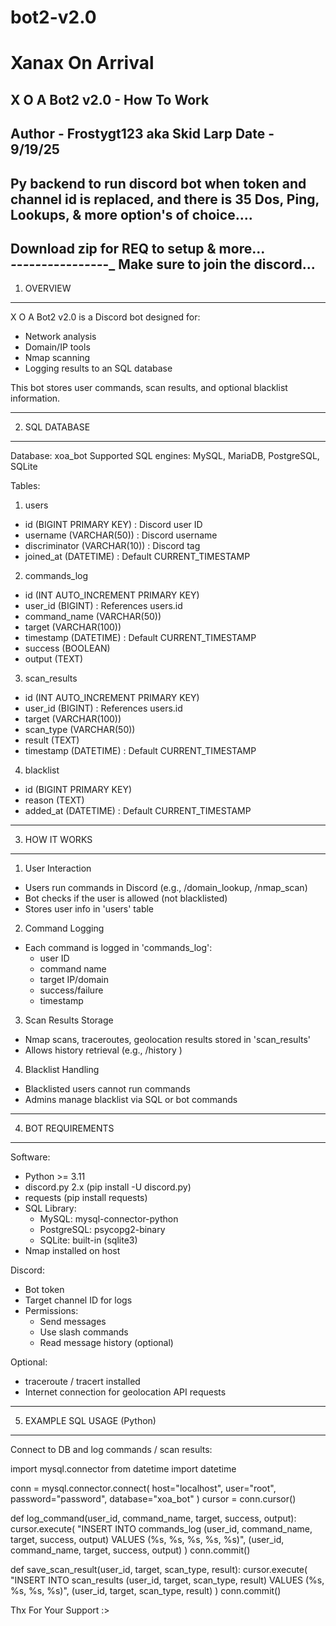 # bot2-v2.0
Xanax On Arrival 
==============================
X O A Bot2 v2.0 - How To Work 
---------------- 
Author - Frostygt123 aka Skid Larp
Date - 9/19/25 
------- 
Py backend to run discord bot when token and channel id is replaced, and there is 35 Dos, Ping, Lookups, &amp; more option's of choice....  
------ 
Download zip for REQ to setup &amp; more...  
_-_-_-_-_-_-_-_-_-_-_-_-_-_-_-_-_ 
Make sure to join the discord... 
-------------------

1. OVERVIEW
------------
X O A Bot2 v2.0 is a Discord bot designed for:
- Network analysis
- Domain/IP tools
- Nmap scanning
- Logging results to an SQL database

This bot stores user commands, scan results, and optional blacklist information.

-------------------------------------------------
2. SQL DATABASE 
-------------------------------------------------
Database: xoa_bot
Supported SQL engines: MySQL, MariaDB, PostgreSQL, SQLite

Tables:

1) users
- id (BIGINT PRIMARY KEY)          : Discord user ID
- username (VARCHAR(50))           : Discord username
- discriminator (VARCHAR(10))      : Discord tag
- joined_at (DATETIME)             : Default CURRENT_TIMESTAMP

2) commands_log
- id (INT AUTO_INCREMENT PRIMARY KEY)
- user_id (BIGINT)                 : References users.id
- command_name (VARCHAR(50))
- target (VARCHAR(100))
- timestamp (DATETIME)             : Default CURRENT_TIMESTAMP
- success (BOOLEAN)
- output (TEXT)

3) scan_results
- id (INT AUTO_INCREMENT PRIMARY KEY)
- user_id (BIGINT)                 : References users.id
- target (VARCHAR(100))
- scan_type (VARCHAR(50))
- result (TEXT)
- timestamp (DATETIME)             : Default CURRENT_TIMESTAMP

4) blacklist
- id (BIGINT PRIMARY KEY)
- reason (TEXT)
- added_at (DATETIME)              : Default CURRENT_TIMESTAMP

-------------------------------------------------
3. HOW IT WORKS
-------------------------------------------------
1) User Interaction
- Users run commands in Discord (e.g., /domain_lookup, /nmap_scan)
- Bot checks if the user is allowed (not blacklisted)
- Stores user info in 'users' table

2) Command Logging
- Each command is logged in 'commands_log':
  - user ID
  - command name
  - target IP/domain
  - success/failure
  - timestamp

3) Scan Results Storage
- Nmap scans, traceroutes, geolocation results stored in 'scan_results'
- Allows history retrieval (e.g., /history <user>)

4) Blacklist Handling
- Blacklisted users cannot run commands
- Admins manage blacklist via SQL or bot commands

-------------------------------------------------
4. BOT REQUIREMENTS
-------------------------------------------------
Software:
- Python >= 3.11
- discord.py 2.x         (pip install -U discord.py)
- requests               (pip install requests)
- SQL Library:
    - MySQL: mysql-connector-python
    - PostgreSQL: psycopg2-binary
    - SQLite: built-in (sqlite3)
- Nmap installed on host

Discord:
- Bot token
- Target channel ID for logs
- Permissions:
    - Send messages
    - Use slash commands
    - Read message history (optional)

Optional:
- traceroute / tracert installed
- Internet connection for geolocation API requests

-------------------------------------------------
5. EXAMPLE SQL USAGE (Python)
-------------------------------------------------
Connect to DB and log commands / scan results:

import mysql.connector
from datetime import datetime

conn = mysql.connector.connect(
    host="localhost",
    user="root",
    password="password",
    database="xoa_bot"
)
cursor = conn.cursor()

def log_command(user_id, command_name, target, success, output):
    cursor.execute(
        "INSERT INTO commands_log (user_id, command_name, target, success, output) VALUES (%s, %s, %s, %s, %s)",
        (user_id, command_name, target, success, output)
    )
    conn.commit()

def save_scan_result(user_id, target, scan_type, result):
    cursor.execute(
        "INSERT INTO scan_results (user_id, target, scan_type, result) VALUES (%s, %s, %s, %s)",
        (user_id, target, scan_type, result)
    )
    conn.commit()

Thx For Your Support :>
